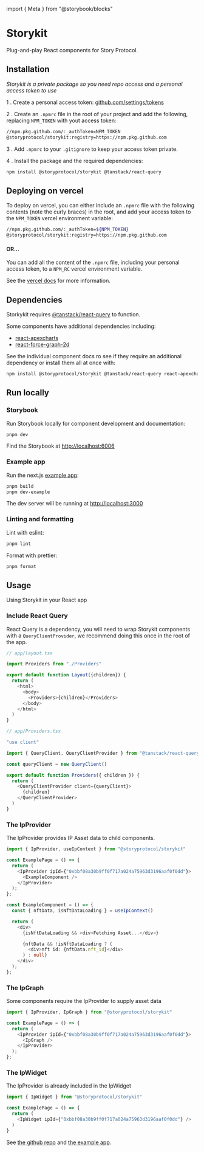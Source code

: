 import { Meta } from "@storybook/blocks"

<Meta title="Introduction" />

# Storykit

Plug-and-play React components for Story Protocol.

## Installation

_Storykit is a private package so you need repo access and a personal access token to use_

1 . Create a personal access token: [github.com/settings/tokens](https://github.com/settings/tokens)

2 . Create an `.npmrc` file in the root of your project and add the following, replacing `NPM_TOKEN` with yout access token:

```bash
//npm.pkg.github.com/:_authToken=NPM_TOKEN
@storyprotocol/storykit:registry=https://npm.pkg.github.com
```

3 . Add `.npmrc` to your `.gitignore` to keep your access token private.

4 . Install the package and the required dependencies:

```bash
npm install @storyprotocol/storykit @tanstack/react-query
```

## Deploying on vercel

To deploy on vercel, you can either include an `.npmrc` file with the following contents (note the curly braces) in the root, and add your access token to the `NPM_TOKEN` vercel environment variable:

```bash
//npm.pkg.github.com/:_authToken=${NPM_TOKEN}
@storyprotocol/storykit:registry=https://npm.pkg.github.com
```

#### OR...

You can add all the content of the `.npmrc` file, including your personal access token, to a `NPM_RC` vercel environment variable.

See the [vercel docs](https://vercel.com/guides/using-private-dependencies-with-vercel) for more information.

## Dependencies

Storkykit requires [@tanstack/react-query](https://tanstack.com/query/latest) to function.

Some components have additional dependencies including:

- [react-apexcharts](https://www.npmjs.com/package/react-apexcharts)
- [react-force-graph-2d](https://www.npmjs.com/package/react-force-graph-2d)

See the individual component docs ro see if they require an additional dependency or install them all at once with:

```bash
npm install @storyprotocol/storykit @tanstack/react-query react-apexcharts react-force-graph-2d
```

## Run locally

### Storybook

Run Storybook locally for component development and documentation:

```bash
pnpm dev
```

Find the Storybook at [http://localhost:6006](http://localhost:6006)

### Example app

Run the next.js [example app](./examples/next-app/):

```bash
pnpm build
pnpm dev-example
```

The dev server will be running at [http://localhost:3000](http://localhost:3000)

### Linting and formatting

Lint with eslint:

```bash
pnpm lint
```

Format with prettier:

```bash
pnpm format
```

## Usage

Using Storykit in your React app

### Include React Query

React Query is a dependency, you will need to wrap Storykit components with a `QueryClientProvider`, we recommend doing this once in the root of the app.

```typescript
// app/layout.tsx

import Providers from "./Providers"

export default function Layout({children}) {
  return (
    <html>
      <body>
        <Providers>{children}</Providers>
      </body>
    </html>
  )
}
```

```typescript
// app/Providers.tsx

"use client"

import { QueryClient, QueryClientProvider } from "@tanstack/react-query"

const queryClient = new QueryClient()

export default function Providers({ children }) {
  return (
    <QueryClientProvider client={queryClient}>
      {children}
    </QueryClientProvider>
  )
}

```

### The IpProvider

The IpProvider provides IP Asset data to child components.

```typescript
import { IpProvider, useIpContext } from "@storyprotocol/storykit"

const ExamplePage = () => {
  return (
    <IpProvider ipId={"0xbbf08a30b9ff0f717a024a75963d3196aaf0f0dd"}>
      <ExampleComponent />
    </IpProvider>
  );
};

const ExampleComponent = () => {
  const { nftData, isNftDataLoading } = useIpContext()

  return (
    <div>
      {isNftDataLoading && <div>Fetching Asset...</div>}

      {nftData && !isNftDataLoading ? (
        <div>nft id: {nftData.nft_id}</div>
      ) : null}
    </div>
  );
};
```

### The IpGraph

Some components require the IpProvider to supply asset data

```typescript
import { IpProvider, IpGraph } from "@storyprotocol/storykit"

const ExamplePage = () => {
  return (
    <IpProvider ipId={"0xbbf08a30b9ff0f717a024a75963d3196aaf0f0dd"}>
      <IpGraph />
    </IpProvider>
  );
};
```

### The IpWidget

The IpProvider is already included in the IpWidget

```typescript
import { IpWidget } from "@storyprotocol/storykit"

const ExamplePage = () => {
  return (
    <IpWidget ipId={"0xbbf08a30b9ff0f717a024a75963d3196aaf0f0dd"} />
  )
}

```

See [the github repo](https://github.com/storyprotocol/storykit) and [the example app](https://github.com/storyprotocol/storykit/tree/main/examples/next-app).

